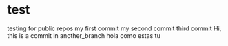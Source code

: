 # test
testing for public repos
my first commit
my second commit
third commit
Hi, this is a commit in another_branch
hola como estas tu
